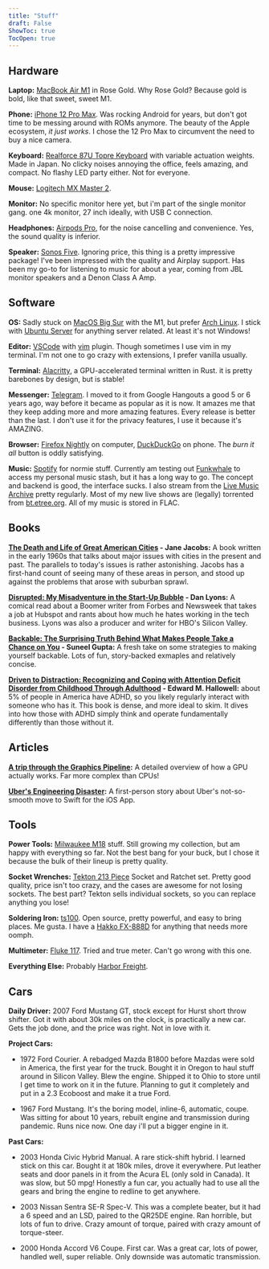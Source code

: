 ```yaml
---
title: "Stuff"
draft: False
ShowToc: true
TocOpen: true
---
```


## Hardware

**Laptop:** [MacBook Air M1](https://www.apple.com/macbook-air/) in Rose Gold.  Why Rose Gold?  Because gold is bold, like that sweet, sweet M1.

**Phone:** [iPhone 12 Pro Max](https://www.apple.com/iphone-12-pro/).  Was rocking Android for years, but don't got time to be messing around with ROMs anymore.  The beauty of the Apple ecosystem, *it just works*.  I chose the 12 Pro Max to circumvent the need to buy a nice camera.

**Keyboard:** [Realforce 87U Topre Keyboard](https://www.realforce.co.jp/en/products/87U_SE07T0/) with variable actuation weights.  Made in Japan.  No clicky noises annoying the office, feels amazing, and compact.  No flashy LED party either.  Not for everyone.

**Mouse:** [Logitech MX Master 2](https://www.amazon.com/Logitech-Master-Wireless-Mouse-Rechargeable/dp/B071YZJ1G1).

**Monitor:**  No specific monitor here yet, but i'm part of the single monitor gang.  one 4k monitor, 27 inch ideally, with USB C connection.

**Headphones:** [Airpods Pro](https://www.apple.com/airpods-pro/), for the noise cancelling and convenience.  Yes, the sound quality is inferior.

**Speaker:** [Sonos Five](https://www.sonos.com/en-us/shop/five.html).  Ignoring price, this thing is a pretty impressive package!  I've been impressed with the quality and Airplay support.  Has been my go-to for listening to music for about a year, coming from JBL monitor speakers and a Denon Class A Amp.


## Software

**OS:** Sadly stuck on [MacOS Big Sur](https://www.apple.com/macos/big-sur/) with the M1, but prefer [Arch Linux](https://archlinux.org/).  I stick with [Ubuntu Server](https://ubuntu.com/download/server) for anything server related.  At least it's not Windows!

**Editor:** [VSCode](https://code.visualstudio.com/) with [vim](https://marketplace.visualstudio.com/items?itemName=vscodevim.vim) plugin.  Though sometimes I use vim in my terminal.  I'm not one to go crazy with extensions, I prefer vanilla usually.

**Terminal:** [Alacritty](https://github.com/alacritty/alacritty), a GPU-accelerated terminal written in Rust.  it is pretty barebones by design, but is stable!

**Messenger:** [Telegram](https://telegram.org/).  I moved to it from Google Hangouts a good 5 or 6 years ago, way before it became as popular as it is now.  It amazes me that they keep adding more and more amazing features.  Every release is better than the last.  I don't use it for the privacy features, I use it because it's AMAZING.

**Browser:** [Firefox Nightly](https://www.mozilla.org/en-US/firefox/channel/desktop/) on computer, [DuckDuckGo](https://help.duckduckgo.com/duckduckgo-help-pages/mobile/ios/) on phone.  The *burn it all* button is oddly satisfying.

**Music:** [Spotify](https://www.spotify.com/us/home/) for normie stuff.  Currently am testing out [Funkwhale](https://funkwhale.audio/) to access my personal music stash, but it has a long way to go.  The concept and backend is good, the interface sucks.  I also stream from the [Live Music Archive](https://archive.org/details/etree) pretty regularly.  Most of my new live shows are (legally) torrented from [bt.etree.org](https://bt.etree.org/).  All of my music is stored in FLAC.

## Books

**[The Death and Life of Great American Cities](https://www.goodreads.com/book/show/30833.The_Death_and_Life_of_Great_American_Cities) - Jane Jacobs:** A book written in the early 1960s that talks about major issues with cities in the present and past.  The parallels to today's issues is rather astonishing.  Jacobs has a first-hand count of seeing many of these areas in person, and stood up against the problems that arose with suburban sprawl.

**[Disrupted: My Misadventure in the Start-Up Bubble](https://www.goodreads.com/book/show/26030703-disrupted) - Dan Lyons:** A comical read about a Boomer writer from Forbes and Newsweek that takes a job at Hubspot and rants about how much he hates working in the tech business.  Lyons was also a producer and writer for HBO's Silicon Valley.

**[Backable: The Surprising Truth Behind What Makes People Take a Chance on You](https://www.goodreads.com/book/show/53915346-backable) - Suneel Gupta:** A fresh take on some strategies to making yourself backable.  Lots of fun, story-backed exmaples and relatively concise.

**[Driven to Distraction: Recognizing and Coping with Attention Deficit Disorder from Childhood Through Adulthood](https://www.goodreads.com/book/show/108593.Driven_to_Distraction) - Edward M. Hallowell:** about 5% of people in America have ADHD, so you likely regularly interact with someone who has it.  This book is dense, and more ideal to skim.  It dives into how those with ADHD simply think and operate fundamentally differently than those without it.

## Articles

**[A trip through the Graphics Pipeline](https://fgiesen.wordpress.com/2011/07/09/a-trip-through-the-graphics-pipeline-2011-index/):** A detailed overview of how a GPU actually works.  Far more complex than CPUs!

**[Uber's Engineering Disaster](https://twitter.com/StanTwinB/status/1336890442768547845):** A first-person story about Uber's not-so-smooth move to Swift for the iOS App.

## Tools

**Power Tools:** [Milwaukee M18](https://www.milwaukeetool.com/Innovations/M18) stuff.  Still growing my collection, but am happy with everything so far.  Not the best bang for your buck, but I chose it because the bulk of their lineup is pretty quality.

**Socket Wrenches:**  [Tekton 213 Piece](https://www.tekton.com/6-point-socket-and-ratchet-set-bundle-skt95302) Socket and Ratchet set.  Pretty good quality, price isn't too crazy, and the cases are awesome for not losing sockets.  The best part?  Tekton sells individual sockets, so you can replace anything you lose!

**Soldering Iron:** [ts100](https://www.amazon.com/UY-CHAN-Programmable-Pocket-size-Acceleration/dp/B01MDTO6X7).  Open source, pretty powerful, and easy to bring places.  Me gusta.  I have a [Hakko FX-888D](https://www.hakko.com/english/products/hakko_fx888d.html) for anything that needs more oomph.

**Multimeter:** [Fluke 117](https://www.fluke.com/en-us/product/electrical-testing/digital-multimeters/fluke-117).  Tried and true meter.  Can't go wrong with this one.

**Everything Else:** Probably [Harbor Freight](https://www.harborfreight.com/).


## Cars

**Daily Driver:** 2007 Ford Mustang GT, stock except for Hurst short throw shifter.  Got it with about 30k miles on the clock, is practically a new car.  Gets the job done, and the price was right.  Not in love with it.

**Project Cars:** 

- 1972 Ford Courier.  A rebadged Mazda B1800 before Mazdas were sold in America, the first year for the truck.  Bought it in Oregon to haul stuff around in Silicon Valley.  Blew the engine.  Shipped it to Ohio to store until I get time to work on it in the future.  Planning to gut it completely and put in a 2.3 Ecoboost and make it a true Ford.

- 1967 Ford Mustang.  It's the boring model, inline-6, automatic, coupe.  Was sitting for about 10 years, rebuilt engine and transmission during pandemic.  Runs nice now.  One day i'll put a bigger engine in it.

**Past Cars:**
- 2003 Honda Civic Hybrid Manual.  A rare stick-shift hybrid.  I learned stick on this car.  Bought it at 180k miles, drove it everywhere.  Put leather seats and door panels in it from the Acura EL (only sold in Canada).  It was slow, but 50 mpg!  Honestly a fun car, you actually had to use all the gears and bring the engine to redline to get anywhere.

- 2003 Nissan Sentra SE-R Spec-V.  This was a complete beater, but it had a 6 speed and an LSD, paired to the QR25DE engine.  Ran horrible, but lots of fun to drive. Crazy amount of torque, paired with crazy amount of torque-steer. 

- 2000 Honda Accord V6 Coupe.  First car.  Was a great car, lots of power, handled well, super reliable.  Only downside was automatic transmission.